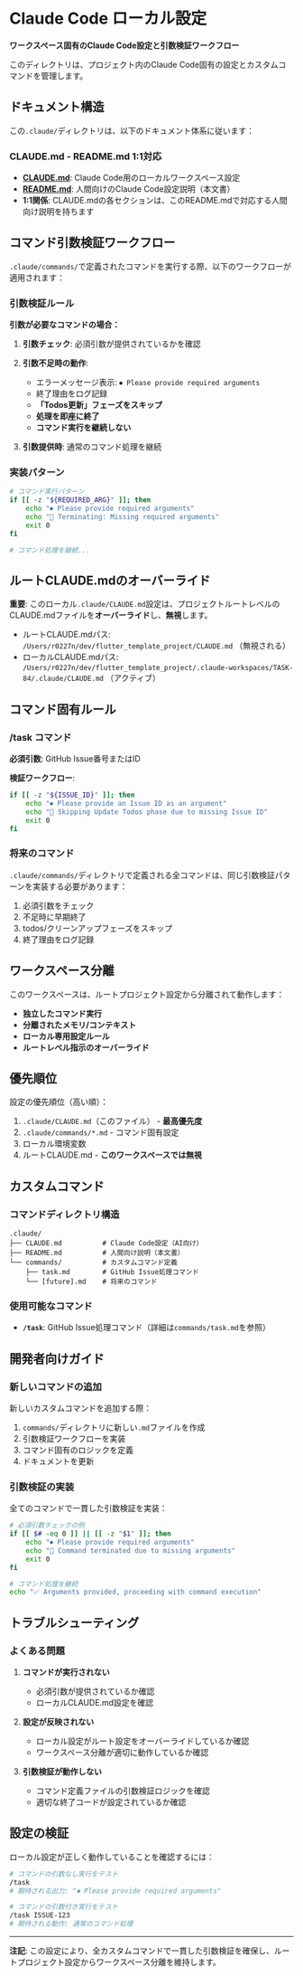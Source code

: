 # Claude Code ローカル設定

**ワークスペース固有のClaude Code設定と引数検証ワークフロー**

このディレクトリは、プロジェクト内のClaude Code固有の設定とカスタムコマンドを管理します。

## ドキュメント構造

この`.claude/`ディレクトリは、以下のドキュメント体系に従います：

### CLAUDE.md - README.md 1:1対応

- **[CLAUDE.md](CLAUDE.md)**: Claude Code用のローカルワークスペース設定
- **[README.md](README.md)**: 人間向けのClaude Code設定説明（本文書）
- **1:1関係**: CLAUDE.mdの各セクションは、このREADME.mdで対応する人間向け説明を持ちます

## コマンド引数検証ワークフロー

`.claude/commands/`で定義されたコマンドを実行する際、以下のワークフローが適用されます：

### 引数検証ルール

**引数が必要なコマンドの場合：**

1. **引数チェック**: 必須引数が提供されているかを確認
2. **引数不足時の動作**:

   - エラーメッセージ表示: `⏺ Please provide required arguments`
   - 終了理由をログ記録
   - **「Todos更新」フェーズをスキップ**
   - **処理を即座に終了**
   - **コマンド実行を継続しない**

3. **引数提供時**: 通常のコマンド処理を継続

### 実装パターン

```bash
# コマンド実行パターン
if [[ -z "${REQUIRED_ARG}" ]]; then
    echo "⏺ Please provide required arguments"
    echo "📝 Terminating: Missing required arguments"
    exit 0
fi

# コマンド処理を継続...
```

## ルートCLAUDE.mdのオーバーライド

**重要**: このローカル`.claude/CLAUDE.md`設定は、プロジェクトルートレベルのCLAUDE.mdファイルを**オーバーライド**し、**無視**します。

- ルートCLAUDE.mdパス: `/Users/r0227n/dev/flutter_template_project/CLAUDE.md` （無視される）
- ローカルCLAUDE.mdパス: `/Users/r0227n/dev/flutter_template_project/.claude-workspaces/TASK-84/.claude/CLAUDE.md` （アクティブ）

## コマンド固有ルール

### /task コマンド

**必須引数**: GitHub Issue番号またはID

**検証ワークフロー**:

```bash
if [[ -z "${ISSUE_ID}" ]]; then
    echo "⏺ Please provide an Issue ID as an argument"
    echo "📝 Skipping Update Todos phase due to missing Issue ID"
    exit 0
fi
```

### 将来のコマンド

`.claude/commands/`ディレクトリで定義される全コマンドは、同じ引数検証パターンを実装する必要があります：

1. 必須引数をチェック
2. 不足時に早期終了
3. todos/クリーンアップフェーズをスキップ
4. 終了理由をログ記録

## ワークスペース分離

このワークスペースは、ルートプロジェクト設定から分離されて動作します：

- **独立したコマンド実行**
- **分離されたメモリ/コンテキスト**
- **ローカル専用設定ルール**
- **ルートレベル指示のオーバーライド**

## 優先順位

設定の優先順位（高い順）：

1. `.claude/CLAUDE.md`（このファイル） - **最高優先度**
2. `.claude/commands/*.md` - コマンド固有設定
3. ローカル環境変数
4. ルートCLAUDE.md - **このワークスペースでは無視**

## カスタムコマンド

### コマンドディレクトリ構造

```
.claude/
├── CLAUDE.md          # Claude Code設定（AI向け）
├── README.md          # 人間向け説明（本文書）
└── commands/          # カスタムコマンド定義
    ├── task.md        # GitHub Issue処理コマンド
    └── [future].md    # 将来のコマンド
```

### 使用可能なコマンド

- **`/task`**: GitHub Issue処理コマンド（詳細は`commands/task.md`を参照）

## 開発者向けガイド

### 新しいコマンドの追加

新しいカスタムコマンドを追加する際：

1. `commands/`ディレクトリに新しい`.md`ファイルを作成
2. 引数検証ワークフローを実装
3. コマンド固有のロジックを定義
4. ドキュメントを更新

### 引数検証の実装

全てのコマンドで一貫した引数検証を実装：

```bash
# 必須引数チェックの例
if [[ $# -eq 0 ]] || [[ -z "$1" ]]; then
    echo "⏺ Please provide required arguments"
    echo "📝 Command terminated due to missing arguments"
    exit 0
fi

# コマンド処理を継続
echo "✅ Arguments provided, proceeding with command execution"
```

## トラブルシューティング

### よくある問題

1. **コマンドが実行されない**

   - 必須引数が提供されているか確認
   - ローカルCLAUDE.md設定を確認

2. **設定が反映されない**

   - ローカル設定がルート設定をオーバーライドしているか確認
   - ワークスペース分離が適切に動作しているか確認

3. **引数検証が動作しない**
   - コマンド定義ファイルの引数検証ロジックを確認
   - 適切な終了コードが設定されているか確認

## 設定の検証

ローカル設定が正しく動作していることを確認するには：

```bash
# コマンドの引数なし実行をテスト
/task
# 期待される出力: "⏺ Please provide required arguments"

# コマンドの引数付き実行をテスト
/task ISSUE-123
# 期待される動作: 通常のコマンド処理
```

---

**注記**: この設定により、全カスタムコマンドで一貫した引数検証を確保し、ルートプロジェクト設定からワークスペース分離を維持します。
